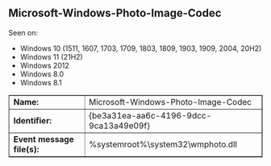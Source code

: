 ## Microsoft-Windows-Photo-Image-Codec

Seen on:
* Windows 10 (1511, 1607, 1703, 1709, 1803, 1809, 1903, 1909, 2004, 20H2)
* Windows 11 (21H2)
* Windows 2012
* Windows 8.0
* Windows 8.1

<table border="1" class="docutils">
  <tbody>
    <tr>
      <td><b>Name:</b></td>
      <td>Microsoft-Windows-Photo-Image-Codec</td>
    </tr>
    <tr>
      <td><b>Identifier:</b></td>
      <td>{be3a31ea-aa6c-4196-9dcc-9ca13a49e09f}</td>
    </tr>
    <tr>
      <td><b>Event message file(s):</b></td>
      <td>%systemroot%\system32\wmphoto.dll</td>
    </tr>
  </tbody>
</table>

&nbsp;

